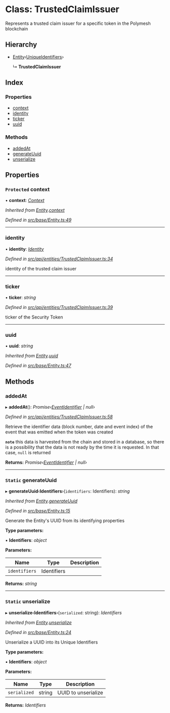 # Class: TrustedClaimIssuer

Represents a trusted claim issuer for a specific token in the Polymesh blockchain

## Hierarchy

* [Entity](_src_base_entity_.entity.md)‹[UniqueIdentifiers](../interfaces/_src_api_entities_trustedclaimissuer_.uniqueidentifiers.md)›

  ↳ **TrustedClaimIssuer**

## Index

### Properties

* [context](_src_api_entities_trustedclaimissuer_.trustedclaimissuer.md#protected-context)
* [identity](_src_api_entities_trustedclaimissuer_.trustedclaimissuer.md#identity)
* [ticker](_src_api_entities_trustedclaimissuer_.trustedclaimissuer.md#ticker)
* [uuid](_src_api_entities_trustedclaimissuer_.trustedclaimissuer.md#uuid)

### Methods

* [addedAt](_src_api_entities_trustedclaimissuer_.trustedclaimissuer.md#addedat)
* [generateUuid](_src_api_entities_trustedclaimissuer_.trustedclaimissuer.md#static-generateuuid)
* [unserialize](_src_api_entities_trustedclaimissuer_.trustedclaimissuer.md#static-unserialize)

## Properties

### `Protected` context

• **context**: *[Context](_src_context_index_.context.md)*

*Inherited from [Entity](_src_base_entity_.entity.md).[context](_src_base_entity_.entity.md#protected-context)*

*Defined in [src/base/Entity.ts:49](https://github.com/PolymathNetwork/polymesh-sdk/blob/2aa4a44/src/base/Entity.ts#L49)*

___

###  identity

• **identity**: *[Identity](_src_api_entities_identity_index_.identity.md)*

*Defined in [src/api/entities/TrustedClaimIssuer.ts:34](https://github.com/PolymathNetwork/polymesh-sdk/blob/2aa4a44/src/api/entities/TrustedClaimIssuer.ts#L34)*

identity of the trusted claim issuer

___

###  ticker

• **ticker**: *string*

*Defined in [src/api/entities/TrustedClaimIssuer.ts:39](https://github.com/PolymathNetwork/polymesh-sdk/blob/2aa4a44/src/api/entities/TrustedClaimIssuer.ts#L39)*

ticker of the Security Token

___

###  uuid

• **uuid**: *string*

*Inherited from [Entity](_src_base_entity_.entity.md).[uuid](_src_base_entity_.entity.md#uuid)*

*Defined in [src/base/Entity.ts:47](https://github.com/PolymathNetwork/polymesh-sdk/blob/2aa4a44/src/base/Entity.ts#L47)*

## Methods

###  addedAt

▸ **addedAt**(): *Promise‹[EventIdentifier](../interfaces/_src_types_index_.eventidentifier.md) | null›*

*Defined in [src/api/entities/TrustedClaimIssuer.ts:58](https://github.com/PolymathNetwork/polymesh-sdk/blob/2aa4a44/src/api/entities/TrustedClaimIssuer.ts#L58)*

Retrieve the identifier data (block number, date and event index) of the event that was emitted when the token was created

**`note`** this data is harvested from the chain and stored in a database, so there is a possibility that the data is not ready by the time it is requested. In that case, `null` is returned

**Returns:** *Promise‹[EventIdentifier](../interfaces/_src_types_index_.eventidentifier.md) | null›*

___

### `Static` generateUuid

▸ **generateUuid**‹**Identifiers**›(`identifiers`: Identifiers): *string*

*Inherited from [Entity](_src_base_entity_.entity.md).[generateUuid](_src_base_entity_.entity.md#static-generateuuid)*

*Defined in [src/base/Entity.ts:15](https://github.com/PolymathNetwork/polymesh-sdk/blob/2aa4a44/src/base/Entity.ts#L15)*

Generate the Entity's UUID from its identifying properties

**Type parameters:**

▪ **Identifiers**: *object*

**Parameters:**

Name | Type | Description |
------ | ------ | ------ |
`identifiers` | Identifiers |   |

**Returns:** *string*

___

### `Static` unserialize

▸ **unserialize**‹**Identifiers**›(`serialized`: string): *Identifiers*

*Inherited from [Entity](_src_base_entity_.entity.md).[unserialize](_src_base_entity_.entity.md#static-unserialize)*

*Defined in [src/base/Entity.ts:24](https://github.com/PolymathNetwork/polymesh-sdk/blob/2aa4a44/src/base/Entity.ts#L24)*

Unserialize a UUID into its Unique Identifiers

**Type parameters:**

▪ **Identifiers**: *object*

**Parameters:**

Name | Type | Description |
------ | ------ | ------ |
`serialized` | string | UUID to unserialize  |

**Returns:** *Identifiers*
